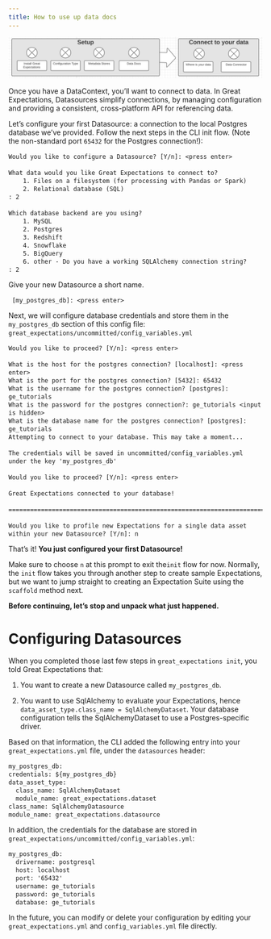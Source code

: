 ```yaml
---
title: How to use up data docs
---
```


![minimap](minimap.png)

Once you have a DataContext, you’ll want to connect to data. In Great Expectations, Datasources simplify connections, by managing configuration and providing a consistent, cross-platform API for referencing data.

Let’s configure your first Datasource: a connection to the local Postgres database we’ve provided. Follow the next steps in the CLI init flow. (Note the non-standard port ```65432``` for the Postgres connection!):

````console
Would you like to configure a Datasource? [Y/n]: <press enter>

What data would you like Great Expectations to connect to?
    1. Files on a filesystem (for processing with Pandas or Spark)
    2. Relational database (SQL)
: 2

Which database backend are you using?
    1. MySQL
    2. Postgres
    3. Redshift
    4. Snowflake
    5. BigQuery
    6. other - Do you have a working SQLAlchemy connection string?
: 2
````

Give your new Datasource a short name.
````console
 [my_postgres_db]: <press enter>
````

Next, we will configure database credentials and store them in the `my_postgres_db`
section of this config file: `great_expectations/uncommitted/config_variables.yml`

````console
Would you like to proceed? [Y/n]: <press enter>

What is the host for the postgres connection? [localhost]: <press enter>
What is the port for the postgres connection? [5432]: 65432
What is the username for the postgres connection? [postgres]: ge_tutorials
What is the password for the postgres connection?: ge_tutorials <input is hidden>
What is the database name for the postgres connection? [postgres]: ge_tutorials
Attempting to connect to your database. This may take a moment...

The credentials will be saved in uncommitted/config_variables.yml under the key 'my_postgres_db'

Would you like to proceed? [Y/n]: <press enter>

Great Expectations connected to your database!

================================================================================

Would you like to profile new Expectations for a single data asset
within your new Datasource? [Y/n]: n
````

That’s it! **You just configured your first Datasource!**

Make sure to choose ```n``` at this prompt to exit the```init``` flow for now. Normally, the ```init``` flow takes you through another step to create sample Expectations, but we want to jump straight to creating an Expectation Suite using the ```scaffold``` method next.

**Before continuing, let’s stop and unpack what just happened.**

# Configuring Datasources
When you completed those last few steps in ```great_expectations init```, you told Great Expectations that:

1. You want to create a new Datasource called ```my_postgres_db```.

2. You want to use SqlAlchemy to evaluate your Expectations, hence ```data_asset_type.class_name = SqlAlchemyDataset```. Your database configuration tells the SqlAlchemyDataset to use a Postgres-specific driver.

Based on that information, the CLI added the following entry into your ```great_expectations.yml``` file, under the ```datasources``` header:

````console
my_postgres_db:
credentials: ${my_postgres_db}
data_asset_type:
  class_name: SqlAlchemyDataset
  module_name: great_expectations.dataset
class_name: SqlAlchemyDatasource
module_name: great_expectations.datasource
````

In addition, the credentials for the database are stored in ```great_expectations/uncommitted/config_variables.yml```:

````console
my_postgres_db:
  drivername: postgresql
  host: localhost
  port: '65432'
  username: ge_tutorials
  password: ge_tutorials
  database: ge_tutorials
````

In the future, you can modify or delete your configuration by editing your ```great_expectations.yml``` and ```config_variables.yml``` file directly.
